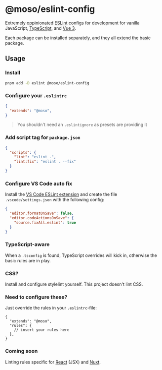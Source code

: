 # @moso/eslint-config

Extremely oppinionated [ESLint](https://eslint.org) configs for development for vanilla JavaScript, [TypeScript](https://www.typescriptlang.org), and [Vue 3](https://vuejs.org).

Each package can be installed separately, and they all extend the basic package.

## Usage

### Install

```bash
pnpm add -D eslint @moso/eslint-config
```

### Configure your `.eslintrc`
```json
{
  "extends": "@moso",
}
```

> You shouldn't need an `.eslintignore` as presets are providing it

### Add script tag for `package.json`
```json
{
  "scripts": {
    "lint": "eslint .",
    "lint:fix": "eslint . --fix"
  }
}
```

### Configure VS Code auto fix

Install the [VS Code ESLint extension](https://marketplace.visualstudio.com/items?itemName=dbaeumer.vscode-eslint) and create the file `.vscode/settings.json` with the following config:

```json
{
  "editor.formatOnSave": false,
  "editor.codeActionsOnSave": {
    "source.fixAll.eslint": true
  }
}
```

### TypeScript-aware
When a `.tsconfig` is found, TypeScript overrides will kick in, otherwise the basic rules are in play.

### CSS?
Install and configure stylelint yourself. This project doesn't lint CSS.

### Need to configure these?
Just override the rules in your `.eslintrc`-file:

```jsonc
{
  "extends": "@moso",
  "rules": {
    // insert your rules here
  },
}
```

### Coming soon
Linting rules specific for [React](https://react.dev) (JSX) and [Nuxt](https://nuxt.com).
